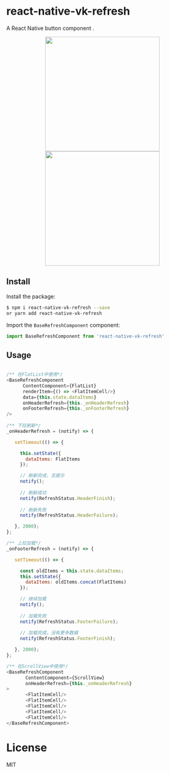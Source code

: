 # react-native-vk-refresh

A React Native button component .

<p align="center">
<img src="https://github.com/vickness/react-native-vk-refresh/blob/master/screenshot/image1.gif" width="300">
<img src="https://github.com/vickness/react-native-vk-refresh/blob/master/screenshot/image2.gif" width="300">
</p>

## Install

Install the package:

```bash
$ npm i react-native-vk-refresh --save
or yarn add react-native-vk-refresh
```

Import the ``BaseRefreshComponent`` component:

```javascript
import BaseRefreshComponent from 'react-native-vk-refresh'
```

## Usage

```javascript

/** 在FlatList中使用*/ 
<BaseRefreshComponent
      ContentComponent={FlatList}
      renderItem={() => <FlatItemCell/>}
      data={this.state.dataItems}
      onHeaderRefresh={this._onHeaderRefresh}
      onFooterRefresh={this._onFooterRefresh}
/>
          
/** 下拉刷新*/
_onHeaderRefresh = (notify) => {

   setTimeout(() => {

     this.setState({
       dataItems: FlatItems
     });

     // 刷新完成，无提示
     notify();
     
     // 刷新成功
     notify(RefreshStatus.HeaderFinish);
     
     // 刷新失败
     notify(RefreshStatus.HeaderFailure);

   }, 2000);
};

/** 上拉加载*/
_onFooterRefresh = (notify) => {

   setTimeout(() => {

     const oldItems = this.state.dataItems;
     this.setState({
       dataItems: oldItems.concat(FlatItems)
     });

     // 继续加载
     notify();
     
     // 加载失败
     notify(RefreshStatus.FooterFailure);
     
     // 加载完成，没有更多数据
     notify(RefreshStatus.FooterFinish);

   }, 2000);
};

```

```javascript
/** 在ScrollView中使用*/ 
<BaseRefreshComponent
       ContentComponent={ScrollView}
       onHeaderRefresh={this._onHeaderRefresh}
>
       <FlatItemCell/>
       <FlatItemCell/>
       <FlatItemCell/>
       <FlatItemCell/>
       <FlatItemCell/>
</BaseRefreshComponent>
```

# License

MIT
